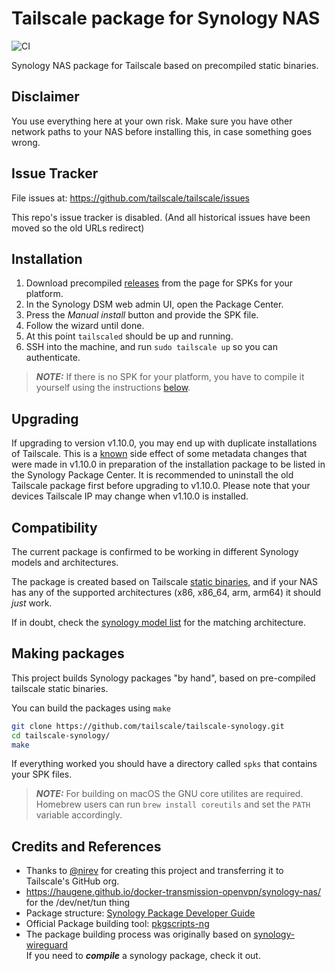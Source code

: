 # Tailscale package for Synology NAS
![CI](https://github.com/tailscale/tailscale-synology/workflows/CI/badge.svg)

Synology NAS package for Tailscale based on precompiled static binaries.

## Disclaimer

You use everything here at your own risk. Make sure you have other network
paths to your NAS before installing this, in case something goes wrong.

## Issue Tracker

File issues at: https://github.com/tailscale/tailscale/issues

This repo's issue tracker is disabled. (And all historical issues have been moved so the old URLs redirect)

## Installation

1.  Download precompiled [releases](https://github.com/tailscale/tailscale-synology/releases) from the page for SPKs for your platform. 
2.  In the Synology DSM web admin UI, open the Package Center.
3.  Press the *Manual install* button and provide the SPK file.
4.  Follow the wizard until done.
5.  At this point `tailscaled` should be up and running.
6.  SSH into the  machine, and run `sudo tailscale up` so you can authenticate.

> **_NOTE:_** If there is no SPK for your platform, you have to compile it yourself using the instructions [below](https://github.com/tailscale/tailscale-synology#making-packages).

## Upgrading

If upgrading to version v1.10.0, you may end up with duplicate installations of Tailscale. This is a [known](https://github.com/tailscale/tailscale/issues/2266#issuecomment-869792505) side effect of some metadata changes that were made in v1.10.0 in preparation of the installation package to be listed in the Synology Package Center. It is recommended to uninstall the old Tailscale package first before upgrading to v1.10.0. Please note that your devices Tailscale IP may change when v1.10.0 is installed.

## Compatibility

The current package is confirmed to be working in different Synology models and architectures.

The package is created based on Tailscale [static binaries](https://pkgs.tailscale.com/stable/#static), and if your NAS has any of the supported architectures (x86, x86_64, arm, arm64) it should _just_ work.

If in doubt, check the [synology model list](docs/platforms.md) for the matching architecture.

## Making packages

This project builds Synology packages "by hand", based on pre-compiled tailscale static binaries.

You can build the packages using `make`
```bash
git clone https://github.com/tailscale/tailscale-synology.git
cd tailscale-synology/
make
```
If everything worked you should have a directory called `spks` that contains your SPK files.

> **_NOTE:_** For building on macOS the GNU core utilites are required. Homebrew users can run `brew install coreutils` and set the `PATH` variable accordingly.

## Credits and References

- Thanks to [@nirev](https://github.com/nirev) for creating this project and transferring it to Tailscale's GitHub org.
- https://haugene.github.io/docker-transmission-openvpn/synology-nas/ for the /dev/net/tun thing
- Package structure: [Synology Package Developer Guide](https://help.synology.com/developer-guide/index.html)
- Official Package building tool: [pkgscripts-ng](https://github.com/SynologyOpenSource/pkgscripts-ng)
- The package building process was originally based on [synology-wireguard](https://github.com/runfalk/synology-wireguard) \
If you need to _**compile**_ a synology package, check it out.
